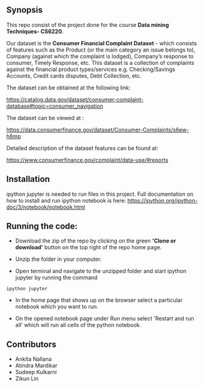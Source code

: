 ## Synopsis

This repo consist of the project done for the course **Data mining Techniques- CS6220**.

Our dataset is the **Consumer Financial Complaint Dataset** - which consists of features such as the Product (or the main category an issue belongs to), Company (against which the complaint is lodged), Company’s response to consumer, Timely Response, etc. This dataset is a collection of complaints against the financial product types/services e.g. Checking/Savings Accounts, Credit cards disputes, Debt Collection, etc. 

The dataset can be obtained at the following link:

https://catalog.data.gov/dataset/consumer-complaint-database#topic=consumer_navigation

The dataset can be viewed at : 

https://data.consumerfinance.gov/dataset/Consumer-Complaints/s6ew-h6mp

Detailed description of the dataset features can be found at: 

https://www.consumerfinance.gov/complaint/data-use/#reports

## Installation

ipython jupyter is needed to run files in this project.
Full documentation on how to install and run ipython notebook is here:
https://ipython.org/ipython-doc/3/notebook/notebook.html


## Running the code:

- Download the zip of the repo by clicking on the green **'Clone or download'** button on the top right of the repo home page.

- Unzip the folder in your computer.

- Open terminal and navigate to the unzipped folder and start ipython jupyter by running the command  					
```
ipython jupyter
```
- In the home page that shows up on the browser select a particular notebook which you want to run.

- On the opened notebook page under Run menu select 'Restart and run all' which will run all cells of the python notebook.

## Contributors

- Ankita Nallana
- Atindra Mardikar
- Sudeep Kulkarni	
- Zikun Lin

